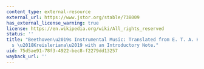 ```yaml
---
content_type: external-resource
external_url: https://www.jstor.org/stable/738009
has_external_license_warning: true
license: https://en.wikipedia.org/wiki/All_rights_reserved
status: ''
title: "Beethoven\u2019s Instrumental Music: Translated from E. T. A. Hoffmann\u2019\
  s \u2018Kreisleriana\u2019 with an Introductory Note."
uid: 75d5ae91-78f3-4922-bec8-f2279dd13257
wayback_url: ''
---
```


